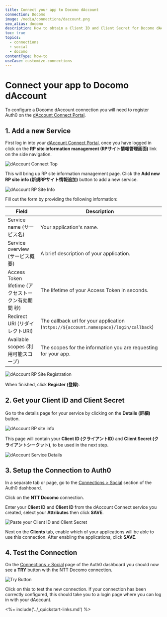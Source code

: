 ```yaml
---
title: Connect your app to Docomo dAccount
connection: Docomo
image: /media/connections/daccount.png
seo_alias: docomo
description: How to obtain a Client ID and Client Secret for Docomo dAccount.
toc: true
topics:
  - connections
  - social
  - docomo
contentType: how-to
useCase: customize-connections
---
```


# Connect your app to Docomo dAccount

To configure a Docomo dAccount connection you will need to register Auth0 on the [dAccount Connect Portal](https://dac-g.apl01.spmode.ne.jp/VIEW_OC01/GOCA00004/).

## 1. Add a new Service

First log in into your [dAccount Connect Portal](https://dac-g.apl01.spmode.ne.jp/VIEW_OC01/GOCA00004/), once you have logged in click on the **RP site information management (RPサイト情報管理画面)** link on the side navigation.

![dAccount Connect Top](/media/articles/connections/social/docomo/connect-top.png)

This will bring up RP site information management page. Click the **Add new RP site info (新規RPサイト情報追加)** button to add a new service.

![dAccount RP Site Info](/media/articles/connections/social/docomo/rp-info-1.png)

Fill out the form by providing the following information:

| Field | Description
--------|------------
Service name (サービス名) | Your application's name.
Service overview (サービス概要) | A brief description of your application.
Access Token lifetime (アクセストークン有効期間 秒) | The lifetime of your Access Token in seconds.
Redirect URI (リダイレクトURI) | The callback url for your application (`https://${account.namespace}/login/callback`)
Available scopes (利用可能スコープ) | The scopes for the information you are requesting for your app.

![dAccount RP Site Registration](/media/articles/connections/social/docomo/rp-register.png)

When finished, click **Register (登録)**.

## 2. Get your **Client ID** and **Client Secret**

Go to the details page for your service by clicking on the **Details (詳細)** button.

![dAccount RP site info](/media/articles/connections/social/docomo/rp-info-2.png)

This page will contain your **Client ID (クライアントID)** and **Client Secret (クライアントシークット)**, to be used in the next step.

![dAccount Service Details](/media/articles/connections/social/docomo/service-details.png)

## 3. Setup the Connection to Auth0

In a separate tab or page, go to the [Connections > Social](${manage_url}/#/connections/social) section of the Auth0 dashboard.

Click on the **NTT Docomo** connection.

Enter your **Client ID** and **Client ID** from the dAccount Connect service you created, select your **Attributes** then click **SAVE**.

![Paste your Client ID and Client Secret](/media/articles/connections/social/docomo/enter-keys.png)

Next on the **Clients** tab, enable which of your applications will be able to use this connection. After enabling the applications, click **SAVE**.

## 4. Test the Connection

On the [Connections > Social](${manage_url}/#/connections/social) page of the Auth0 dashboard you should now see a **TRY** button with the NTT Docomo connection.

![Try Button](/media/articles/connections/social/docomo/try-connection.png)

Click on this to test the new connection. If your connection has been correctly configured, this should take you to a login page where you can log in with your dAccount.

<%= include('../_quickstart-links.md') %>

